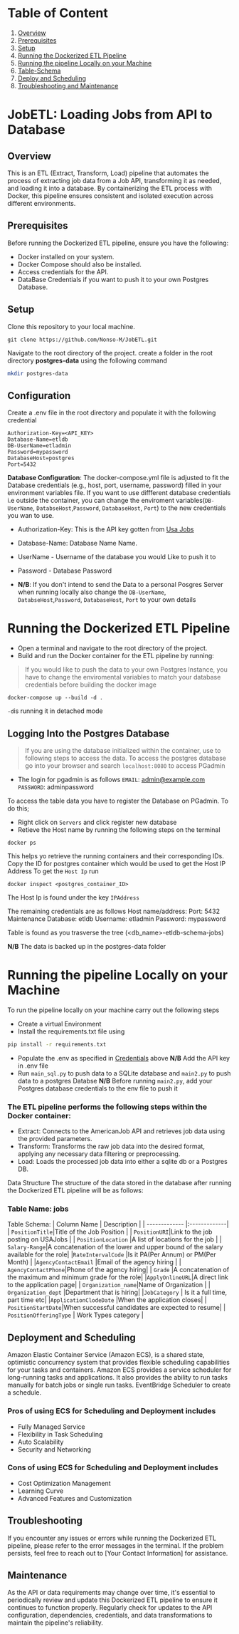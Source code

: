 # Table of Content
1. [Overview](#overview)
2. [Prerequisites](#prerequisites)
3. [Setup](#setup)
4. [Running the Dockerized ETL Pipeline](#docker)
5. [Running the pipeline Locally on your Machine](#locally)
6. [Table-Schema](#table-schema)
7. [Deploy and Scheduling](#deployment)
8. [Troubleshooting and Maintenance](#trouble)

# JobETL: Loading Jobs from API to Database
<a id="overview"></a>
## Overview
This is an ETL (Extract, Transform, Load) pipeline that automates the process of extracting job data from a Job API, transforming it as needed, and loading it into a database. By containerizing the ETL process with Docker, this pipeline ensures consistent and isolated execution across different environments.

<a id="prerequisites"></a>
## Prerequisites
Before running the Dockerized ETL pipeline, ensure you have the following:

- Docker installed on your system.
- Docker Compose should also  be installed.
- Access credentials for the API.
- DataBase Credentials if you want to push it to your own Postgres Database.

<a id="setup"></a>
## Setup
Clone this repository to your local machine.
```
git clone https://github.com/Nonso-M/JobETL.git
```
Navigate to the root directory of the project. create a folder in the root directory **postgres-data**
using the following command
```bash
mkdir postgres-data
```

<a id="my-section"></a>
## Configuration
Create a .env file in the root directory and populate it with the following credential

```
Authorization-Key=<API_KEY>
Database-Name=etldb
DB-UserName=etladmin
Password=mypassword
DatabaseHost=postgres
Port=5432

```
**Database Configuration**: The docker-compose.yml file is adjusted to fit the  Database credentials (e.g., host, port, username, password) filled in your environment variables file. If you want to use diffferent database credentials i.e outside the container, you can change the enviroment variables(`DB-UserName`, `DatabseHost`,`Password`, `DatabaseHost`, `Port`) to the new credentials you wan to use.

- Authorization-Key: This is the API key gotten from [Usa Jobs](https://developer.usajobs.gov/APIRequest/)
- Database-Name: Database Name  Name.
- UserName - Username of the database you would Like to push it to
- Password -  Database Password

- __N/B__: If you don't intend to send the Data to a personal Posgres Server when running locally also change the `DB-UserName`, `DatabseHost`,`Password`, `DatabaseHost`, `Port` to your own details

<a id="docker"></a>

# Running the Dockerized ETL Pipeline
- Open a terminal and navigate to the root directory of the project.
- Build and run the Docker container for the ETL pipeline by running:
> If you would like to push the data to your own Postgres Instance, you have to change the enviromental variables to match your database credentials before building the docker image 

```
docker-compose up --build -d .
```
`-d`is running it in detached mode

## Logging Into the Postgres Database
> If you are using the database initialized within the container, use to following steps to access the data.
To access the postgres database go into your browser and search `localhost:8080` to access PGadmin
- The login for pgadmin is as follows
`EMAIL`: admin@example.com
`PASSWORD`: adminpassword

To access the table data you have to register the Database on PGadmin. To do this;
- Right click on `Servers` and click register new database
- Retieve the Host name by running the following steps on the terminal
```
docker ps
```
This helps yo retrieve the running containers and their corresponding IDs. Copy the ID for postgres container which would be used to get the Host IP Address
To get the `Host Ip` run
```
docker inspect <postgres_container_ID>
```
The Host Ip is found under the key `IPAddress`

The remaining credentials are as follows
Host name/address:  <IP gotten above>
Port: 5432
Maintenance Database: etldb
Username: etladmin
Password: mypassword

Table is found as you trasverse the tree (<db_name>-etldb-schema-jobs)

**N/B** The data is backed up in the postgres-data folder

<a id="locally"></a>
# Running the pipeline Locally on your Machine
To run the pipeline locally on your machine carry out the following steps
- Create a virtual Environment
- Install the requirements.txt file using
```bash
pip install -r requirements.txt
``` 
- Populate the .env as specified in [Credentials](#my-section) above **N/B** Add the API key in .env file
- Run `main_sql.py` to push data to a SQLite database and `main2.py` to push data to a postgres Databse
**N/B** Before running `main2.py`, add your Postgres database credentials to the env file to push it
### The ETL pipeline performs the following steps within the Docker container:
- Extract: Connects to the AmericanJob API and retrieves job data using the provided parameters.
- Transform: Transforms the raw job data into the desired format, applying any necessary data filtering or preprocessing.
- Load: Loads the processed job data into either a sqlite db or a Postgres DB.

Data Structure
The structure of the data stored in the database after running the Dockerized ETL pipeline will be as follows:

<a id="table-schema"></a>

### Table Name: jobs
Table Schema:
| Column Name        | Description   |
| ------------- |:-------------|
| `PositionTitle`|Title of the Job Position |
| `PositionURI`|Link to the job posting on USAJobs |
| `PositionLocation` |A list of locations for the job     |
| `Salary-Range`|A concatenation of the lower and upper bound of the salary available for the role|
|`RateIntervalCode` |Is it PA(Per Annum) or PM(Per Month) |
|`AgencyContactEmail` |Email of the agency hiring |
| `AgencyContactPhone`|Phone of the agency hiring|
| `Grade` |A concatenation of the maximum and minimum grade for the role|
|`ApplyOnlineURL`|A direct link to the application page|
| `Organization_name`|Name of Organization |
| `Organization_dept` |Department that is hiring|
|`JobCategory`  | Is it a full time, part time etc|
|`ApplicationClodeDate` |When the application closes|
| `PositionStartDate`|When successful candidates are expected to resume|
| `PositionOfferingType` | Work Types category |

<a id="deployment"></a>
## Deployment and Scheduling
Amazon Elastic Container Service (Amazon ECS), is a shared state, optimistic concurrency system that provides flexible scheduling capabilities for your tasks and containers. Amazon ECS provides a service scheduler for long-running tasks and applications. It also provides the ability to run tasks manually for batch jobs or single run tasks.
EventBridge Scheduler to create a schedule.

### Pros of using ECS for Scheduling and Deployment includes 
- Fully Managed Service
- Flexibility in Task Scheduling
- Auto Scalability
- Security and Networking

### Cons of using ECS for Scheduling and Deployment includes 
- Cost Optimization Management
- Learning Curve
- Advanced Features and Customization

<a id="trouble"></a>
## Troubleshooting
If you encounter any issues or errors while running the Dockerized ETL pipeline, please refer to the error messages in the terminal. If the problem persists, feel free to reach out to [Your Contact Information] for assistance.

## Maintenance
As the API or data requirements may change over time, it's essential to periodically review and update this Dockerized ETL pipeline to ensure it continues to function properly. Regularly check for updates to the API configuration, dependencies, credentials, and data transformations to maintain the pipeline's reliability.

